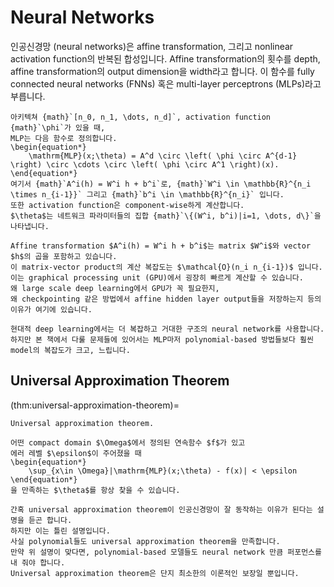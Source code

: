 # Neural Networks
인공신경망 (neural networks)은 affine transformation, 그리고 nonlinear activation function의 반복된 합성입니다.
Affine transformation의 횟수를 depth, affine transformation의 output dimension을 width라고 합니다.
이 함수를 fully connected neural networks (FNNs) 혹은 multi-layer perceptrons (MLPs)라고 부릅니다.

```{prf:definition}
아키텍쳐 {math}`[n_0, n_1, \dots, n_d]`, activation function {math}`\phi`가 있을 때,
MLP는 다음 함수로 정의합니다.
\begin{equation*}
    \mathrm{MLP}(x;\theta) = A^d \circ \left( \phi \circ A^{d-1} \right) \circ \cdots \circ \left( \phi \circ A^1 \right)(x).
\end{equation*}
여기서 {math}`A^i(h) = W^i h + b^i`로, {math}`W^i \in \mathbb{R}^{n_i \times n_{i-1}}` 그리고 {math}`b^i \in \mathbb{R}^{n_i}` 입니다.
또한 activation function은 component-wise하게 계산합니다.
$\theta$는 네트워크 파라미터들의 집합 {math}`\{(W^i, b^i)|i=1, \dots, d\}`을 나타냅니다.
```

```{prf:remark}
Affine transformation $A^i(h) = W^i h + b^i$는 matrix $W^i$와 vector $h$의 곱을 포함하고 있습니다.
이 matrix-vector product의 계산 복잡도는 $\mathcal{O}(n_i n_{i-1})$ 입니다.
이는 graphical processing unit (GPU)에서 굉장히 빠르게 계산할 수 있습니다.
왜 large scale deep learning에서 GPU가 꼭 필요한지,
왜 checkpointing 같은 방법에서 affine hidden layer output들을 저장하는지 등의 이유가 여기에 있습니다.
```

```{prf:remark}
현대적 deep learning에서는 더 복잡하고 거대한 구조의 neural network를 사용합니다.
하지만 본 책에서 다룰 문제들에 있어서는 MLP마저 polynomial-based 방법들보다 훨씬 model의 복잡도가 크고, 느립니다.
```


## Universal Approximation Theorem
(thm:universal-approximation-theorem)=
```{prf:theorem}
Universal approximation theorem.

어떤 compact domain $\Omega$에서 정의된 연속함수 $f$가 있고
에러 레벨 $\epsilon$이 주어졌을 때
\begin{equation*}
    \sup_{x\in \Omega}|\mathrm{MLP}(x;\theta) - f(x)| < \epsilon
\end{equation*}
을 만족하는 $\theta$를 항상 찾을 수 있습니다.
```

```{prf:remark}
간혹 universal approximation theorem이 인공신경망이 잘 동작하는 이유가 된다는 설명을 듣곤 합니다.
하지만 이는 틀린 설명입니다.
사실 polynomial들도 universal approximation theorem을 만족합니다.
만약 위 설명이 맞다면, polynomial-based 모델들도 neural network 만큼 퍼포먼스를 내 줘야 합니다.
Universal approximation theorem은 단지 최소한의 이론적인 보장일 뿐입니다.
```
